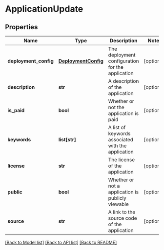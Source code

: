 # ApplicationUpdate

## Properties
Name | Type | Description | Notes
------------ | ------------- | ------------- | -------------
**deployment_config** | [**DeploymentConfig**](DeploymentConfig.md) | The deployment configuration for the application | [optional] 
**description** | **str** | A description of the application | [optional] 
**is_paid** | **bool** | Whether or not the application is paid | [optional] 
**keywords** | **list[str]** | A list of keywords associated with the application | [optional] 
**license** | **str** | The license of the application | [optional] 
**public** | **bool** | Whether or not a application is publicly viewable | [optional] 
**source** | **str** | A link to the source code of the application | [optional] 

[[Back to Model list]](../README.md#documentation-for-models) [[Back to API list]](../README.md#documentation-for-api-endpoints) [[Back to README]](../README.md)


